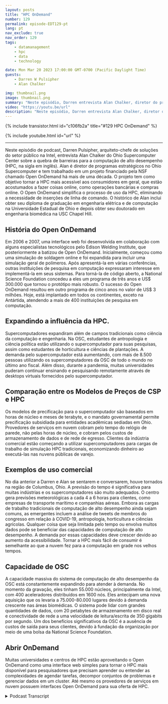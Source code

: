 ```yaml
---
layout: posts
title: "HPC OnDemand"
number: 129
permalink: episode-EDT129-pt
lang: pt
nav_exclude: true
nav_order: 129
tags:
    - datamanagement
    - hpc
    - data
    - technology

date: Mon Mar 20 2023 17:00:00 GMT-0700 (Pacific Daylight Time)
guests:
    - Darren W Pulsipher
    - Alan Chalker

img: thumbnail.png
image: thumbnail.png
summary: "Neste episódio, Darren entrevista Alan Chalker, diretor do programa estratégico no Ohio Super Computer Center, sobre o Open OnDemand para clusters de HPC em todo o mundo."
video: "https://youtu.be/url"
description: "Neste episódio, Darren entrevista Alan Chalker, diretor do programa estratégico no Ohio Super Computer Center, sobre o Open OnDemand para clusters de HPC em todo o mundo."
---
```


<div>
{% include transistor.html id="c106fb2a" title="#129 HPC OnDemand" %}

{% include youtube.html id="url" %}
</div>

---

Neste episódio de podcast, Darren Pulsipher, arquiteto-chefe de soluções do setor público na Intel, entrevista Alan Chalker do Ohio Supercomputer Center sobre a quebra de barreiras para a computação de alto desempenho (HPC, na sigla em inglês). Alan é diretor de programas estratégicos no Ohio Supercomputer e tem trabalhado em um projeto financiado pela NSF chamado Open OnDemand há mais de uma década. O projeto tem como objetivo tornar a HPC mais acessível aos consumidores em geral, que estão acostumados a fazer coisas online, como operações bancárias e compras online. O Open OnDemand simplifica o processo de uso da HPC, eliminando a necessidade de inserções de linha de comando. O histórico de Alan inclui obter seu diploma de graduação em engenharia elétrica e de computação na Universidade Estadual de Ohio e depois obter seu doutorado em engenharia biomédica na USC Chapel Hill.

## História do Open OnDemand

Em 2006 e 2007, uma interface web foi desenvolvida em colaboração com alguns especialistas tecnológicos pelo Edison Welding Institute, que posteriormente a batizou de Open OnDemand. Inicialmente, começou como uma simulação de soldagem online e foi expandida para incluir uma simulação geral de polímeros. Após apresentá-la em várias conferências, outras instituições de pesquisa em computação expressaram interesse em implementá-la em seus sistemas. Para torná-la de código aberto, a National Science Foundation concedeu a eles um programa de três anos e US$ 300.000 que tornou o protótipo mais robusto. O sucesso do Open OnDemand resultou em outro programa de cinco anos no valor de US$ 3 milhões. Hoje, está implantado em todos os continentes, exceto na Antártida, atendendo a mais de 400 instituições de pesquisa em computação.

## Expandindo a influência da HPC.

Supercomputadores expandiram além de campos tradicionais como ciência da computação e engenharia. Na OSC, estudantes de antropologia e ciência política estão utilizando o supercomputador para suas pesquisas, assim como estudantes de horticultura e ciências de plantações. A demanda pelo supercomputador está aumentando, com mais de 8.500 pessoas utilizando os supercomputadores da OSC de todo o mundo no último ano fiscal. Além disso, durante a pandemia, muitas universidades puderam continuar ensinando e pesquisando remotamente através de desktops virtuais fornecidos pelo supercomputador.

## Comparação entre os Modelos de Preços de CSP e HPC

Os modelos de precificação para o supercomputador são baseados em horas de núcleo e meses de terabyte, e o mandato governamental permite precificação subsidiada para entidades acadêmicas sediadas em Ohio. Provedores de serviços em nuvem cobram pelo tempo do relógio de parede, não pelas horas de núcleo, e cobram pelos custos de armazenamento de dados e de rede de egresso. Clientes da indústria comercial estão começando a utilizar supercomputadores para cargas de trabalho de simulação HPC tradicionais, economizando dinheiro ao executá-las nas nuvens públicas de varejo.

## Exemplos de uso comercial

No dia anterior a Darren e Alan se sentarem e conversarem, houve tornados na região de Columbus, Ohio. A previsão do tempo é significativa para muitas indústrias e os supercomputadores são muito adequados. O centro gera previsões meteorológicas a cada 4 a 6 horas para clientes, como empresas de transporte marítimo e companhias aéreas. Embora as cargas de trabalho tradicionais de computação de alto desempenho ainda sejam comuns, as emergentes incluem a análise de tweets de membros do congresso em relação à COVID-19, antropologia, horticultura e ciências agrícolas. Qualquer coisa que seja limitada pelo tempo ou envolva muitos dados pode se beneficiar das capacidades de computação de alto desempenho. A demanda por essas capacidades deve crescer devido ao aumento da acessibilidade. Tornar a HPC mais fácil de consumir é semelhante ao que a nuvem fez para a computação em grade nos velhos tempos.

## Capacidade de OSC

A capacidade massiva do sistema de computação de alto desempenho da OSC está constantemente expandindo para atender à demanda. No momento da gravação, eles tinham 55.000 núcleos, principalmente da Intel, com 400 aceleradores distribuídos em 1600 nós. Eles antecipam uma nova aquisição que os levaria a 75.000-80.000 lugares devido à demanda crescente nas áreas biomédicas. O sistema pode lidar com grandes quantidades de dados, com 20 petabytes de armazenamento em disco real e conectividade de rede a uma velocidade de leitura/escrita de 350 gigabits por segundo. Um dos benefícios significativos da OSC é a ausência de custos de saída para seus clientes, devido à fundação da organização por meio de uma bolsa da National Science Foundation.

## Abrir OnDemand

Muitas universidades e centros de HPC estão aproveitando o Open OnDemand como uma interface web simples para tornar o HPC mais disponível para pesquisadores que precisam aprender ou entender as complexidades de agendar tarefas, decompor conjuntos de problemas e gerenciar dados em um cluster. Até mesmo os provedores de serviços em nuvem possuem interfaces Open OnDemand para sua oferta de HPC.



<details>
<summary> Podcast Transcript </summary>

<p></p>

</details>
